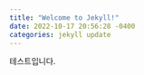```yaml
---
title: "Welcome to Jekyll!"
date: 2022-10-17 20:56:28 -0400
categories: jekyll update
---
```


테스트입니다.
